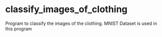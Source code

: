 # classify_images_of_clothing
Program to classify the images of the clothing. MNIST Dataset is used in this program
